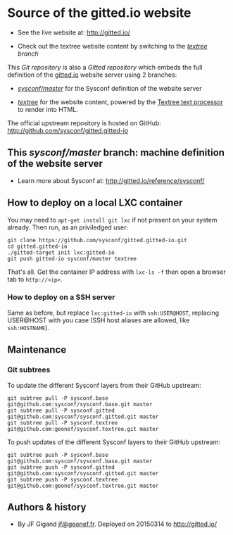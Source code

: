 # Source of the gitted.io website

* See the live website at: http://gitted.io/

* Check out the textree website content by switching to the
  *[textree](https://github.com/sysconf/gitted.gitted-io/tree/textree)
  branch*

This *Git repository* is also a *Gitted repository* which embeds the
full definition of the [gitted.io](http://gitted.io/) website server
using 2 branches:

* _[sysconf/master](https://github.com/sysconf/gitted.gitted-io/tree/sysconf/master)_
  for the Sysconf definition of the website server

* _[textree](https://github.com/sysconf/gitted.gitted-io/tree/textree)_
  for the website content, powered by the
  [Textree text processor](https://github.com/geonef/sysconf.textree/)
  to render into HTML.


The official upstream repository is hosted on GitHub:
http://github.com/sysconf/gitted.gitted-io


## This _sysconf/master_ branch: machine definition of the website server

* Learn more about Sysconf at: http://gitted.io/reference/sysconf/

## How to deploy on a local LXC container

You may need to ```apt-get install git lxc``` if not present on your
system already. Then run, as an priviledged user:
```
git clone https://github.com/sysconf/gitted.gitted-io.git
cd gitted.gitted-io
./gitted-target init lxc:gitted-io
git push gitted-io sysconf/master textree
```

That's all. Get the container IP address with ```lxc-ls -f``` then open
a browser tab to ```http://<ip>```.

### How to deploy on a SSH server

Same as before, but replace ```lxc:gitted-io``` with
```ssh:USER@HOST```, replacing USER@HOST with you case (SSH host
aliases are allowed, like ```ssh:HOSTNAME```).


## Maintenance

### Git subtrees

To update the different Sysconf layers from their GitHub upstream:
```
git subtree pull -P sysconf.base git@github.com:sysconf/sysconf.base.git master
git subtree pull -P sysconf.gitted git@github.com:sysconf/sysconf.gitted.git master
git subtree pull -P sysconf.textree git@github.com:geonef/sysconf.textree.git master
```

To push updates of the different Sysconf layers to their GitHub upstream:
```
git subtree push -P sysconf.base git@github.com:sysconf/sysconf.base.git master
git subtree push -P sysconf.gitted git@github.com:sysconf/sysconf.gitted.git master
git subtree push -P sysconf.textree git@github.com:geonef/sysconf.textree.git master
```

## Authors & history

* By JF Gigand <jf@geonef.fr>. Deployed on 20150314 to http://gitted.io/

